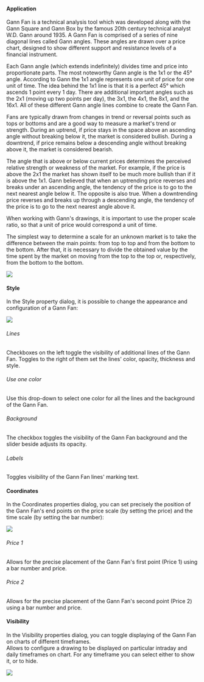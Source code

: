 #### Application

Gann Fan is a technical analysis tool which was developed along with the Gann Square and Gann Box by the famous 20th century technical analyst W.D. Gann around 1935. A Gann Fan is comprised of a series of nine diagonal lines called Gann angles. These angles are drawn over a price chart, designed to show different support and resistance levels of a financial instrument.

Each Gann angle (which extends indefinitely) divides time and price into proportionate parts. The most noteworthy Gann angle is the 1x1 or the 45° angle. According to Gann the 1x1 angle represents one unit of price for one unit of time. The idea behind the 1x1 line is that it is a perfect 45° which ascends 1 point every 1 day. There are additional important angles such as the 2x1 (moving up two points per day), the 3x1, the 4x1, the 8x1, and the 16x1. All of these different Gann angle lines combine to create the Gann Fan.

Fans are typically drawn from changes in trend or reversal points such as tops or bottoms and are a good way to measure a market's trend or strength. During an uptrend, if price stays in the space above an ascending angle without breaking below it, the market is considered bullish. During a downtrend, if price remains below a descending angle without breaking above it, the market is considered bearish.

The angle that is above or below current prices determines the perceived relative strength or weakness of the market. For example, if the price is above the 2x1 the market has shown itself to be much more bullish than if it is above the 1x1. Gann believed that when an uptrending price reverses and breaks under an ascending angle, the tendency of the price is to go to the next nearest angle below it. The opposite is also true. When a downtrending price reverses and breaks up through a descending angle, the tendency of the price is to go to the next nearest angle above it.

When working with Gann's drawings, it is important to use the proper scale ratio, so that a unit of price would correspond a unit of time.

The simplest way to determine a scale for an unknown market is to take the difference between the main points: from top to top and from the bottom to the bottom. After that, it is necessary to divide the obtained value by the time spent by the market on moving from the top to the top or, respectively, from the bottom to the bottom.

![](https://s3.amazonaws.com/cdn.freshdesk.com/data/helpdesk/attachments/production/43525299660/original/vuIFkMdJlve2fPnZDivl3ehEK4KvH88QLA.png?1732460446)

#### Style

In the Style property dialog, it is possible to change the appearance and configuration of a Gann Fan:

![](https://s3.amazonaws.com/cdn.freshdesk.com/data/helpdesk/attachments/production/43531787633/original/6_e9XFGR5Ckoh4GIPDfMXXPkXwUFvx0ZBw.png?1735378775)

  

###### Lines

Checkboxes on the left toggle the visibility of additional lines of the Gann Fan. Toggles to the right of them set the lines' color, opacity, thickness and style.

###### Use one color

Use this drop-down to select one color for all the lines and the background of the Gann Fan.

###### Background

The checkbox toggles the visibility of the Gann Fan background and the slider beside adjusts its opacity.

###### Labels

Toggles visibility of the Gann Fan lines' marking text.

#### Coordinates

In the Coordinates properties dialog, you can set precisely the position of the Gann Fan's end points on the price scale (by setting the price) and the time scale (by setting the bar number):

![](https://s3.amazonaws.com/cdn.freshdesk.com/data/helpdesk/attachments/production/43525299707/original/ui4okENcC1h-uuosWwWcSez4DBpLOsYYYQ.png?1732460510)

###### Price 1

Allows for the precise placement of the Gann Fan's first point (Price 1) using a bar number and price.

###### Price 2

Allows for the precise placement of the Gann Fan's second point (Price 2) using a bar number and price.

#### Visibility

In the Visibility properties dialog, you can toggle displaying of the Gann Fan on charts of different timeframes.  
Allows to configure a drawing to be displayed on particular intraday and daily timeframes on chart. For any timeframe you can select either to show it, or to hide.

![](https://s3.amazonaws.com/cdn.freshdesk.com/data/helpdesk/attachments/production/43525299712/original/D2cnxBfcNiXrC__ATQbJDm3DWZ7UXnyhNg.png?1732460523)